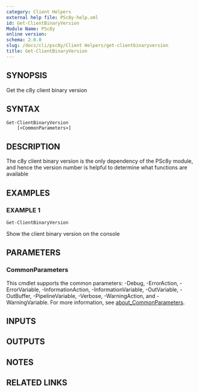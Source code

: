 ```yaml
---
category: Client Helpers
external help file: PSc8y-help.xml
id: Get-ClientBinaryVersion
Module Name: PSc8y
online version:
schema: 2.0.0
slug: /docs/cli/psc8y/Client Helpers/get-clientbinaryversion
title: Get-ClientBinaryVersion
---
```




## SYNOPSIS
Get the c8y client binary version

## SYNTAX

```
Get-ClientBinaryVersion
	[<CommonParameters>]
```

## DESCRIPTION
The c8y client binary version is the only dependency of the PSc8y module, and hence
the version number is helpful to determine what functions are available

## EXAMPLES

### EXAMPLE 1
```
Get-ClientBinaryVersion
```

Show the client binary version on the console

## PARAMETERS

### CommonParameters
This cmdlet supports the common parameters: -Debug, -ErrorAction, -ErrorVariable, -InformationAction, -InformationVariable, -OutVariable, -OutBuffer, -PipelineVariable, -Verbose, -WarningAction, and -WarningVariable. For more information, see [about_CommonParameters](http://go.microsoft.com/fwlink/?LinkID=113216).

## INPUTS

## OUTPUTS

## NOTES

## RELATED LINKS
